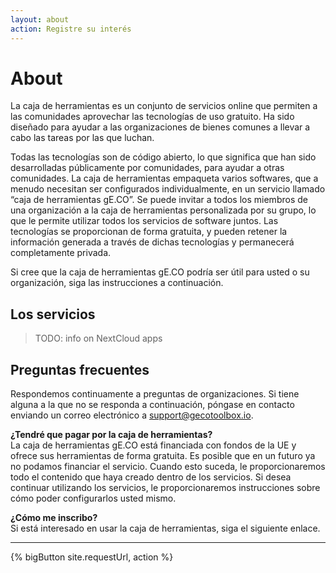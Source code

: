 ```yaml
---
layout: about
action: Registre su interés
---
```


# About

La caja de herramientas es un conjunto de servicios online que permiten a las comunidades aprovechar las tecnologías de uso gratuito. Ha sido diseñado para ayudar a las organizaciones de bienes comunes a llevar a cabo las tareas por las que luchan.

Todas las tecnologías son de código abierto, lo que significa que han sido desarrolladas públicamente por comunidades, para ayudar a otras comunidades. La caja de herramientas empaqueta varios softwares, que a menudo necesitan ser configurados individualmente, en un servicio llamado “caja de herramientas gE.CO”. Se puede invitar a todos los miembros de una organización a la caja de herramientas personalizada por su grupo, lo que le permite utilizar todos los servicios de software juntos. Las tecnologías se proporcionan de forma gratuita, y pueden retener la información generada a través de dichas tecnologías y permanecerá completamente privada.

Si cree que la caja de herramientas gE.CO podría ser útil para usted o su organización, siga las instrucciones a continuación.

## Los servicios

> TODO: info on NextCloud apps

## Preguntas frecuentes

Respondemos continuamente a preguntas de organizaciones. Si tiene alguna a la que no se responda a continuación, póngase en contacto enviando un correo electrónico a
[support@gecotoolbox.io](mailto:support@gecotoolbox.io).

**¿Tendré que pagar por la caja de herramientas?**<br>
La caja de herramientas gE.CO está financiada con fondos de la UE y ofrece sus herramientas de forma gratuita. Es posible que en un futuro ya no podamos financiar el servicio. Cuando esto suceda, le proporcionaremos todo el contenido que haya creado dentro de los servicios. Si desea continuar utilizando los servicios, le proporcionaremos instrucciones sobre cómo poder configurarlos usted mismo.

**¿Cómo me inscribo?**<br>
Si está interesado en usar la caja de herramientas, siga el siguiente enlace.

---

{% bigButton site.requestUrl, action %}
